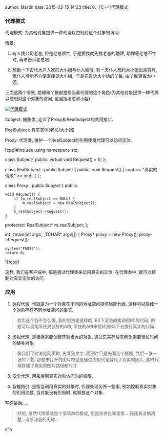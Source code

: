 author: Martin
date: 2015-02-15 14:23
title: 8、[C++]代理模式

### 代理模式


代理模式: 为其他对象提供一种代理以控制对这个对象的访问.

情景:

1. 有人找公司老总, 但是老总很忙, 于是要找就先找老总的助理, 助理等老总不忙时, 再来告诉老总吧.

2. 想象一下古代大户人家的大小姐与仆人偷情, 有一天仆人想约大小姐出来赏月, 但仆人可能不方便直接见大小姐,  于是先告诉大小姐的丫鬟, 由丫鬟转告大小姐.

上面这两个情景, 助理和丫鬟都是担当着代理的这个角色(为其他对象提供一种代理以控制对这个对象的访问, 这里指老总和小姐).

[![代理模式](http://images.cnitblog.com/blog/723444/201502/131615264794717.png)](http://images.cnitblog.com/blog/723444/201502/131615251209230.png)

Subject: 抽象类, 定义了Proxy和RealSubject的共用接口.

RealSubject: 真实实体(老总/大小姐)

Proxy: 代理类, 维护一个RealSubject的引用使得代理可以访问实体.

[cpp]#include <iostream>
using namespace std;

class Subject{
public:
    virtual void Request() = 0;
};

class RealSubject
    : public Subject {
public:
    void Request() {
        cout << "真实的请求" << endl;
    }
};

class Proxy
    : public Subject {
public:

    void Request() {
        if (m_realSubject == NULL) {
            m_realSubject = new RealSubject();
        }
        m_realSubject->Request();
    }

protected:
    RealSubject* m_realSubject;
};

int _tmain(int argc, _TCHAR* argv[]) {
    Proxy* proxy = new Proxy();
    proxy->Request();

    system("PAUSE");
    return 0;
}[/cpp]

这样, 我们在客户端中, 都是通过代理类来访问真实的实体, 在代理类中, 就可以控制对真实实体的访问.


### 应用


1. 远程代理, 也就是为一个对象在不同的地址空间提供局部代表, 这样可以隐藏一个对象存在不同地址空间的事实.


<blockquote>其实这个我不怎么懂, 我的想法是这样的, R3下没法直接调用R0的代码, 但是可以调用系统封装好的API, 系统的API来跳转到R3下去执行真实的代码.</blockquote>


2. 虚拟代理, 是根据需要创建开销很大的对象, 通过它来存放实例化需要很长时间的替补对象


<blockquote>像我们平时浏览网页时, 先看到文字, 而图片只是先看到个框框, 然后一张一张的下载, 那些未打开的图片框就是通过虚拟代理替代了真实的图片, 此时代理存储了真实的图片路径和尺寸.</blockquote>


3. 安全代理, 用来控制真实对象访问时的权限.

4. 智能指引, 是指当调用真实的对象时, 代理处理另外一些事, 例如控制真实对象的引用次数, 当对象没有引用时, 就释放这个对象.

写在最后:....


<blockquote>好吧, 虽然代理模式是个很简单的模式, 但是具体在哪里用....我还真没搞清楚...请原谅我的无知...</blockquote>
c"a
